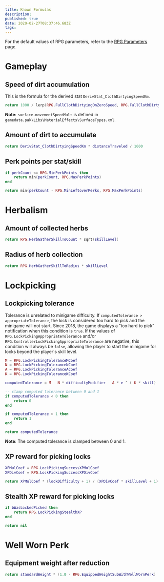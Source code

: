 ```yaml
---
title: Known Formulas
description: 
published: true
date: 2020-02-27T08:37:46.683Z
tags: 
---
```


For the default values of RPG parameters, refer to the [RPG Parameters](https://wiki.fireundubh.com/kingdomcome/rpg-parameters) page.

# Gameplay

## Speed of dirt accumulation

This is the formula for the derived stat `DerivStat_ClothDirtyingSpeedKm`.

```lua
return 1000 / lerp(RPG.FullClothDirtyingOnZeroSpeed, RPG.FullClothDirtyingOnFullSpeed, surface.movementSpeedMult)
```

**Note:** `surface.movementSpeedMult` is defined in `gamedata.pak\Libs\MaterialEffects\SurfaceTypes.xml`.

## Amount of dirt to accumulate

```lua
return DerivStat_ClothDirtyingSpeedKm * distanceTraveled / 1000
```

## Perk points per stat/skill

```lua
if perkCount <= RPG.MinPerkPoints then
	return min(perkCount, RPG.MaxPerkPoints)
end

return min(perkCount - RPG.MinLeftoverPerks, RPG.MaxPerkPoints)
```

# Herbalism

## Amount of collected herbs

```lua
return RPG.HerbGatherSkillToCount * sqrt(skillLevel)
```

## Radius of herb collection

```lua
return RPG.HerbGatherSkillToRadius * skillLevel
```

# Lockpicking

## Lockpicking tolerance

Tolerance is unrelated to minigame difficulty. If `computedTolerance > appropriateTolerance`, the lock is considered too hard to pick and the minigame will not start. Since 2018, the game displays a "too hard to pick" notification when this condition is `true`. If the values of `RPG.LockPickingAppropriateTolerance` and/or `RPG.ControllerLockPickingAppropriateTolerance` are negative, this condition will always be `false`, allowing the player to start the minigame for locks beyond the player's skill level.

```lua
M = RPG.LockPickingToleranceMCoef
N = RPG.LockPickingToleranceNCoef
A = RPG.LockPickingToleranceACoef
K = RPG.LockPickingToleranceKCoef

computedTolerance = M - N * difficultyModifier - A * e ^ (-K * skill)

-- clamp computed tolerance between 0 and 1
if computedTolerance < 0 then
	return 0
end

if computedTolerance > 1 then
	return 1
end

return computedTolerance
```

**Note:** The computed tolerance is clamped between 0 and 1.

## XP reward for picking locks

```lua
XPMulCoef = RPG.LockPickingSuccessXPMulCoef
XPDivCoef = RPG.LockPickingSuccessXPDivCoef

return XPMulCoef * (lockDifficulty + 1) / (XPDivCoef * skillLevel + 1)
```

## Stealth XP reward for picking locks

```lua
if bWasLockedPicked then
	return RPG.LockPickingStealthXP
end

return nil
```

# Well Worn Perk

## Equipment weight after reduction

```lua
return standardWeight * (1.0 - RPG.EquippedWeightSubWithWellWornPerk)
```
